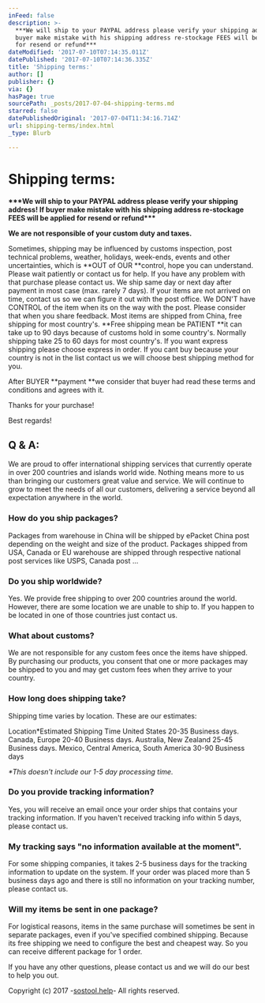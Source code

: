 ```yaml
---
inFeed: false
description: >-
  ***We will ship to your PAYPAL address please verify your shipping address! If
  buyer make mistake with his shipping address re-stockage FEES will be applied
  for resend or refund***
dateModified: '2017-07-10T07:14:35.011Z'
datePublished: '2017-07-10T07:14:36.335Z'
title: 'Shipping terms:'
author: []
publisher: {}
via: {}
hasPage: true
sourcePath: _posts/2017-07-04-shipping-terms.md
starred: false
datePublishedOriginal: '2017-07-04T11:34:16.714Z'
url: shipping-terms/index.html
_type: Blurb

---
```

# Shipping terms:

**\*\*\*We will ship to your PAYPAL address please verify your shipping address! If buyer make mistake with his shipping address re-stockage FEES will be applied for resend or refund\*\*\***

**We are not responsible of your custom duty and taxes.**

Sometimes, shipping may be influenced by customs inspection, post technical problems, weather, holidays, week-ends, events and other uncertainties, which is **OUT of OUR **control, hope you can understand. Please wait patiently or contact us for help. If you have any problem with that purchase please contact us. We ship same day or next day after payment in most case (max. rarely 7 days). If your items are not arrived on time, contact us so we can figure it out with the post office. We DON'T have CONTROL of the item when its on the way with the post. Please consider that when you share feedback. Most items are shipped from China, free shipping for most country's. **Free shipping mean be PATIENT **it can take up to 90 days because of customs hold in some country's. Normally shipping take 25 to 60 days for most country's. If you want express shipping please choose express in order. If you cant buy because your country is not in the list contact us we will choose best shipping method for you.

After BUYER **payment **we consider that buyer had read these terms and conditions and agrees with it.

Thanks for your purchase!

Best regards!

## Q & A:

We are proud to offer international shipping services that currently operate in over 200 countries and islands world wide. Nothing means more to us than bringing our customers great value and service. We will continue to grow to meet the needs of all our customers, delivering a service beyond all expectation anywhere in the world.

### How do you ship packages?

Packages from warehouse in China will be shipped by ePacket China post depending on the weight and size of the product. Packages shipped from USA, Canada or EU warehouse are shipped through respective national post services like USPS, Canada post ...

### Do you ship worldwide?

Yes. We provide free shipping to over 200 countries around the world. However, there are some location we are unable to ship to. If you happen to be located in one of those countries just contact us.

### What about customs?

We are not responsible for any custom fees once the items have shipped. By purchasing our products, you consent that one or more packages may be shipped to you and may get custom fees when they arrive to your country.

### How long does shipping take?

Shipping time varies by location. These are our estimates:

Location\*Estimated Shipping Time United States 20-35 Business days. Canada, Europe 20-40 Business days. Australia, New Zealand 25-45 Business days. Mexico, Central America, South America 30-90 Business days

_\*This doesn't include our 1-5 day processing time._

### Do you provide tracking information?

Yes, you will receive an email once your order ships that contains your tracking information. If you haven't received tracking info within 5 days, please contact us.

### My tracking says "no information available at the moment".

For some shipping companies, it takes 2-5 business days for the tracking information to update on the system. If your order was placed more than 5 business days ago and there is still no information on your tracking number, please contact us.

### Will my items be sent in one package?

For logistical reasons, items in the same purchase will sometimes be sent in separate packages, even if you've specified combined shipping. Because its free shipping we need to configure the best and cheapest way. So you can receive different package for 1 order.

If you have any other questions, please contact us and we will do our best to help you out.

Copyright (c) 2017 -[sostool.help][0]- All rights reserved.

[0]: http://sostool.help/